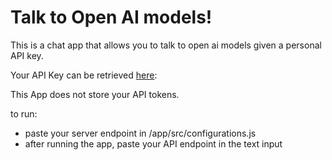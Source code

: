 # Talk to Open AI models!

This is a chat app that allows you to talk to open ai models given a personal API key. 

Your API Key can be retrieved [here](https://platform.openai.com/account/api-keys):

This App does not store your API tokens.

to run:
- paste your server endpoint in /app/src/configurations.js
- after running the app, paste your API endpoint in the text input


